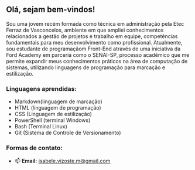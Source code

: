 ## Olá, sejam bem-vindos!

Sou uma jovem recém formada como técnica em administração pela Etec Ferraz de Vasconcelos, ambiente em que ampliei conhecimentos relacionados a gestão de projetos e trabalho em equipe, competências fundamentais para meu desenvolvimento como profissional. Atualmente, sou estudante de programaçãom Front-End através de uma iniciativa da Ford Academy em parceria como o SENAI-SP, processo acadêmico que me permite expandir meus conhecimentos práticos na área de computação de sistemas, utilizando linguagens de programação para marcação e estilização. 
 
### Linguagens aprendidas: 
* Markdown(linguagem de marcação)
* HTML (linguagem de programação)
* CSS (Linguagem de estilização)
* PowerShell (terminal Windows)
* Bash (Terminal Linux)
* Git (Sistema de Controle de Versionamento)
  
### Formas de contato: 

- 📫 **Email:** isabele.vizoste.m@gmail.com
